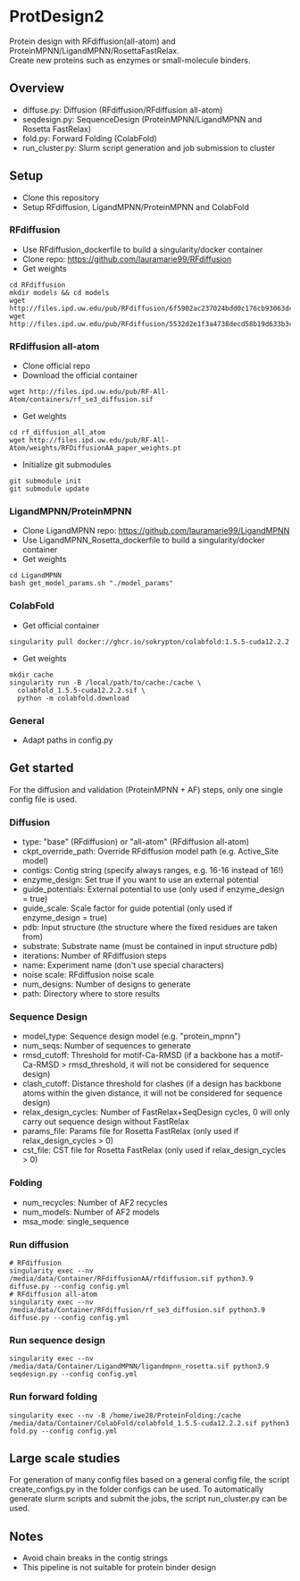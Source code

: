 # ProtDesign2
Protein design with RFdiffusion(all-atom) and ProteinMPNN/LigandMPNN/RosettaFastRelax.\
Create new proteins such as enzymes or small-molecule binders.

## Overview
- diffuse.py: Diffusion (RFdiffusion/RFdiffusion all-atom)
- seqdesign.py: SequenceDesign (ProteinMPNN/LigandMPNN and Rosetta FastRelax)
- fold.py: Forward Folding (ColabFold)
- run_cluster.py: Slurm script generation and job submission to cluster

## Setup

- Clone this repository
- Setup RFdiffusion, LigandMPNN/ProteinMPNN and ColabFold

### RFdiffusion
- Use RFdiffusion_dockerfile to build a singularity/docker container
- Clone repo: https://github.com/lauramarie99/RFdiffusion
- Get weights
```
cd RFdiffusion
mkdir models && cd models
wget http://files.ipd.uw.edu/pub/RFdiffusion/6f5902ac237024bdd0c176cb93063dc4/Base_ckpt.pt
wget http://files.ipd.uw.edu/pub/RFdiffusion/5532d2e1f3a4738decd58b19d633b3c3/ActiveSite_ckpt.pt
```

### RFdiffusion all-atom
- Clone official repo
- Download the official container
```
wget http://files.ipd.uw.edu/pub/RF-All-Atom/containers/rf_se3_diffusion.sif
```
- Get weights
```
cd rf_diffusion_all_atom
wget http://files.ipd.uw.edu/pub/RF-All-Atom/weights/RFDiffusionAA_paper_weights.pt
```
- Initialize git submodules
```
git submodule init
git submodule update
```

### LigandMPNN/ProteinMPNN
- Clone LigandMPNN repo: https://github.com/lauramarie99/LigandMPNN
- Use LigandMPNN_Rosetta_dockerfile to build a singularity/docker container
- Get weights
```
cd LigandMPNN
bash get_model_params.sh "./model_params"
```

### ColabFold
- Get official container
```
singularity pull docker://ghcr.io/sokrypton/colabfold:1.5.5-cuda12.2.2
```
- Get weights
```
mkdir cache
singularity run -B /local/path/to/cache:/cache \
  colabfold_1.5.5-cuda12.2.2.sif \
  python -m colabfold.download
```

### General
- Adapt paths in config.py


## Get started
For the diffusion and validation (ProteinMPNN + AF) steps, only one single config file is used.

### Diffusion
- type: "base" (RFdiffusion) or "all-atom" (RFdiffusion all-atom)
- ckpt_override_path: Override RFdiffusion model path (e.g. Active_Site model)
- contigs: Contig string (specify always ranges, e.g. 16-16 instead of 16!)
- enzyme_design: Set true if you want to use an external potential
- guide_potentials: External potential to use (only used if enzyme_design = true)
- guide_scale: Scale factor for guide potential (only used if enzyme_design = true)
- pdb: Input structure (the structure where the fixed residues are taken from)
- substrate: Substrate name (must be contained in input structure pdb)
- iterations: Number of RFdiffusion steps
- name: Experiment name (don't use special characters)
- noise scale: RFdiffusion noise scale
- num_designs: Number of designs to generate
- path: Directory where to store results

### Sequence Design
- model_type: Sequence design model (e.g. "protein_mpnn")
- num_seqs: Number of sequences to generate
- rmsd_cutoff: Threshold for motif-Ca-RMSD (if a backbone has a motif-Ca-RMSD > rmsd_threshold, it will not be considered for sequence design)
- clash_cutoff: Distance threshold for clashes (if a design has backbone atoms within the given distance, it will not be considered for sequence design)
- relax_design_cycles: Number of FastRelax+SeqDesign cycles, 0 will only carry out sequence design without FastRelax
- params_file: Params file for Rosetta FastRelax (only used if relax_design_cycles > 0)
- cst_file: CST file for Rosetta FastRelax (only used if relax_design_cycles > 0)

### Folding
- num_recycles: Number of AF2 recycles
- num_models: Number of AF2 models
- msa_mode: single_sequence

### Run diffusion
```
# RFdiffusion
singularity exec --nv /media/data/Container/RFdiffusionAA/rfdiffusion.sif python3.9 diffuse.py --config config.yml
# RFdiffusion all-atom
singularity exec --nv /media/data/Container/RFdiffusion/rf_se3_diffusion.sif python3.9 diffuse.py --config config.yml        
```

### Run sequence design
```
singularity exec --nv /media/data/Container/LigandMPNN/ligandmpnn_rosetta.sif python3.9 seqdesign.py --config config.yml
```

### Run forward folding
```
singularity exec --nv -B /home/iwe28/ProteinFolding:/cache /media/data/Container/ColabFold/colabfold_1.5.5-cuda12.2.2.sif python3 fold.py --config config.yml
```

## Large scale studies
For generation of many config files based on a general config file, the script create_configs.py in the folder configs can be used.
To automatically generate slurm scripts and submit the jobs, the script run_cluster.py can be used.

## Notes
- Avoid chain breaks in the contig strings
- This pipeline is not suitable for protein binder design
